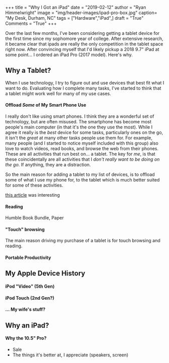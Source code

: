 +++
title  = "Why I Got an iPad"
date   = "2019-02-12"
author = "Ryan Himmelwright"
image  = "img/header-images/ipad-pro-box.jpg"
caption= "My Desk, Durham, NC"
tags   = ["Hardware","iPad",]
draft  = "True"
Comments = "True"
+++

Over the last few months, I've been considering getting a tablet device for the
first time since my sophomore year of college. After extensive research, it
became clear that ipads are really the only competition in the tablet
space right now. After convincing myself that I'd likely pickup a 2018 9.7" iPad at some
point... I ordered an iPad Pro (2017 model). Here's why.

<!--more-->

## Why a Tablet?
When I use technology, I try to figure out and use devices that best fit what I
want to do. Evaluating how I complete many tasks, I've started to think that a
tablet might work well for many of my use cases.

#### Offload *Some* of My Smart Phone Use
I really don't like using smart phones. I think they are a wonderful set of
technology, but are often misused. The smartphone has become most people's main
computer (in that it's the one they use the most). While I agree it really is
the *best* device for some tasks, particularly ones on the go, it isn't the
*great* at many other tasks people use them for. For example, many people (and
I started to notice myself included with this group) also love to watch videos,
read books, and browse the web from their phones. These are all activities that
run best on... a tablet. The key for *me*, is that these coincidentally are
all activities that I *don't really want to be doing on the go*. If anything,
they are a distraction.

So the main reason for adding a tablet to my list of devices, is to offload
some of what I use my phone for, to the tablet which is much better suited for
some of these activities.


[this article](http://calnewport.com/blog/2019/01/08/are-smartphones-necessary-anymore/) was interesting

#### Reading

Humble Book Bundle, Paper

#### "Touch" browsing
The main reason driving my purchase of a tablet is for touch browsing and
reading.

#### Portable Productivity

## My Apple Device History
#### iPod "Video" (5th Gen)

#### iPod Touch (2nd Gen?)

#### ... My wife's stuff?

## Why an iPad?


#### Why the 10.5" Pro?
- Sale
- The things it's better at, I appreciate (speakers, screen)

